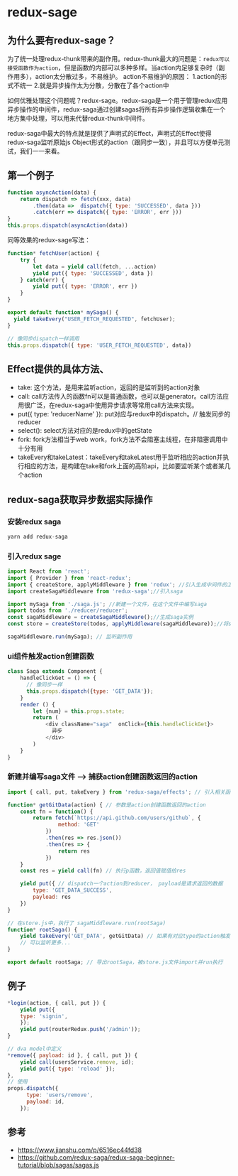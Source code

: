 
# redux-sage

## 为什么要有redux-sage？

为了统一处理redux-thunk带来的副作用。redux-thunk最大的问题是：`redux可以接受函数作为action`，但是函数的内部可以多种多样。当action内足够复杂时（副作用多），action太分散过多，不易维护。
action不易维护的原因：
1.action的形式不统一
2.就是异步操作太为分散，分散在了各个action中

如何优雅处理这个问题呢？redux-sage。redux-saga是一个用于管理redux应用异步操作的中间件，redux-saga通过创建sagas将所有异步操作逻辑收集在一个地方集中处理，可以用来代替redux-thunk中间件。

redux-saga中最大的特点就是提供了声明式的Effect，声明式的Effect使得redux-saga监听原始js Object形式的action（跟同步一致），并且可以方便单元测试，我们一一来看。

## 第一个例子

``` js
function asyncAction(data) {
    return dispatch => fetch(xxx, data)
        .then(data =>  dispatch({ type: 'SUCCESSED', data }))
        .catch(err => dispatch({ type: 'ERROR', err }))
}
this.props.dispatch(asyncAction(data))
```

同等效果的redux-sage写法：
``` js
function* fetchUser(action) {
    try {
        let data = yield call(fetch, ...action)
        yield put({ type: 'SUCCESSED', data })
    } catch(err) {
        yield put({ type: 'ERROR', err })
    }
}

export default function* mySaga() {
  yield takeEvery("USER_FETCH_REQUESTED", fetchUser);
}

// 像同步dispatch一样调用
this.props.dispatch({ type: 'USER_FETCH_REQUESTED', data})
```

## Effect提供的具体方法、

* take: 这个方法，是用来监听action，返回的是监听到的action对象
* call: call方法传入的函数fn可以是普通函数，也可以是generator。call方法应用很广泛，在redux-saga中使用异步请求等常用call方法来实现。
* put({ type: 'reducerName' }): put对应与redux中的dispatch。// 触发同步的reducer
* select(): select方法对应的是redux中的getState
* fork: fork方法相当于web work，fork方法不会阻塞主线程，在非阻塞调用中十分有用
* takeEvery和takeLatest：takeEvery和takeLatest用于监听相应的action并执行相应的方法，是构建在take和fork上面的高阶api，比如要监听某个或者某几个action

## redux-saga获取异步数据实际操作

### 安装redux saga

``` js
yarn add redux-saga 
```

### 引入redux sage

``` js
import React from 'react';
import { Provider } from 'react-redux';
import { createStore, applyMiddleware } from 'redux'; //引入生成中间件的工厂函数
import createSagaMiddleware from 'redux-saga';//引入saga

import mySaga from './saga.js'; //新建一个文件，在这个文件中编写saga
import todos from './reducer/reducer';
const sagaMiddleware = createSagaMiddleware();//生成saga实例
const store = createStore(todos, applyMiddleware(sagaMiddleware));//将saga注入store

sagaMiddleware.run(mySaga); // 监听副作用
```

### ui组件触发action创建函数

``` js
class Saga extends Component {
    handleClickGet = () => {
      // 像同步一样
      this.props.dispatch({type: 'GET_DATA'});
    }
    render () {
        let {num} = this.props.state;
        return (
            <div className="saga"  onClick={this.handleClickGet}>
              异步
            </div>
        )
    }
}
```

### 新建并编写saga文件 --> 捕获action创建函数返回的action

``` js
import { call, put, takeEvery } from 'redux-saga/effects'; // 引入相关函数

function* getGitData(action) { // 参数是action创建函数返回的action
    const fn = function() {
        return fetch(`https://api.github.com/users/github`, {
                method: 'GET'
            })
            .then(res => res.json())
            .then(res => {
                return res
            })
    }
    const res = yield call(fn) // 执行p函数，返回值赋值给res

    yield put({ // dispatch一个action到reducer， payload是请求返回的数据
        type: 'GET_DATA_SUCCESS',
        payload: res
    })
}

// 在store.js中，执行了 sagaMiddleware.run(rootSaga)
function* rootSaga() {
    yield takeEvery('GET_DATA', getGitData) // 如果有对应type的action触发，就执行goAge()函数
    // 可以监听更多...
}

export default rootSaga; // 导出rootSaga，被store.js文件import并run执行
```

## 例子
``` js
*login(action, { call, put }) {
    yield put({
    type: 'signin',
    });
    yield put(routerRedux.push('/admin'));
}
```

``` js
// dva model中定义
*remove({ payload: id }, { call, put }) {
    yield call(usersService.remove, id);
    yield put({ type: 'reload' });
},
// 使用
props.dispatch({
      type: 'users/remove',
      payload: id,
    });
```

## 参考

* https://www.jianshu.com/p/6516ec44fd38
* https://github.com/redux-saga/redux-saga-beginner-tutorial/blob/sagas/sagas.js


